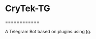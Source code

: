 # CryTek-TG
============

A Telegram Bot based on plugins using [tg](https://github.com/vysheng/tg).
